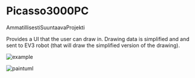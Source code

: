 # Picasso3000PC

AmmatillisestiSuuntaavaProjekti

Provides a UI that the user can draw in. Drawing data is simplified and and sent to EV3 robot (that will draw the simplified version of the drawing).

![example](https://cloud.githubusercontent.com/assets/11061511/12088449/fa88681e-b2e3-11e5-953a-17c923863097.png)


![paintuml](https://cloud.githubusercontent.com/assets/11061511/12017830/4d39850a-ad64-11e5-9bce-410df72f9d87.png)
